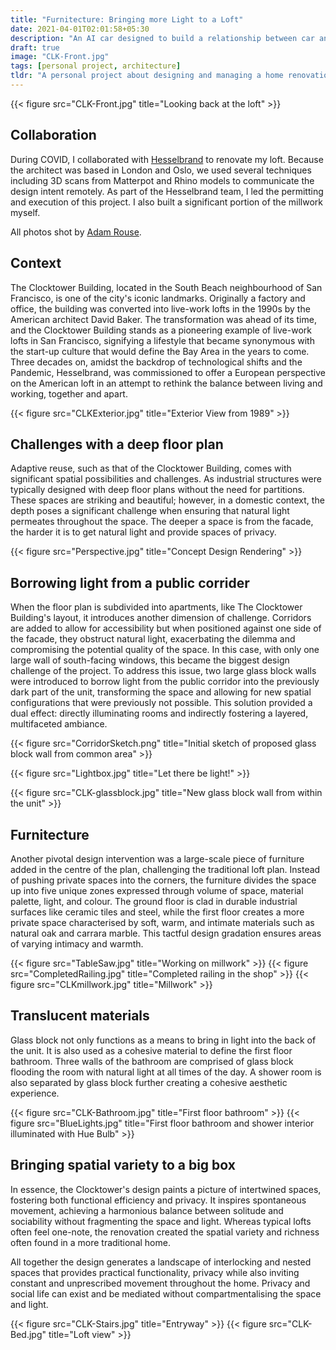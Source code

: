 ```yaml
---
title: "Furnitecture: Bringing more Light to a Loft"
date: 2021-04-01T02:01:58+05:30
description: "An AI car designed to build a relationship between car and driver"
draft: true
image: "CLK-Front.jpg"
tags: [personal project, architecture]
tldr: "A personal project about designing and managing a home renovation"
---
```


{{< figure src="CLK-Front.jpg" title="Looking back at the loft" >}}

## Collaboration 
During COVID, I collaborated with [Hesselbrand](https://hesselbrand.com/) to renovate my loft. Because the architect was based in London and Oslo, we used several techniques including 3D scans from Matterpot and Rhino models to communicate the design intent remotely. As part of the Hesselbrand team, I led the permitting and execution of this project. I also built a significant portion of the millwork myself.

All photos shot by [Adam Rouse](https://www.adamrousephotography.com/).

## Context
The Clocktower Building, located in the South Beach neighbourhood of San Francisco, is one of the city's iconic landmarks. Originally a factory and office, the building was converted into live-work lofts in the 1990s by the American architect David Baker. The transformation was ahead of its time, and the Clocktower Building stands as a pioneering example of live-work lofts in San Francisco, signifying a lifestyle that became synonymous with the start-up culture that would define the Bay Area in the years to come. Three decades on, amidst the backdrop of technological shifts and the Pandemic, Hesselbrand, was commissioned to offer a European perspective on the American loft in an attempt to rethink the balance between living and working, together and apart.

{{< figure src="CLKExterior.jpg" title="Exterior View from 1989" >}}

## Challenges with a deep floor plan
Adaptive reuse, such as that of the Clocktower Building, comes with significant spatial possibilities and challenges. As industrial structures were typically designed with deep floor plans without the need for partitions. These spaces are striking and beautiful; however, in a domestic context, the depth poses a significant challenge when ensuring that natural light permeates throughout the space. The deeper a space is from the facade, the harder it is to get natural light and provide spaces of privacy.

{{< figure src="Perspective.jpg" title="Concept Design Rendering" >}}

## Borrowing light from a public corrider
When the floor plan is subdivided into apartments, like The Clocktower Building's layout, it introduces another dimension of challenge. Corridors are added to allow for accessibility but when positioned against one side of the facade, they obstruct natural light, exacerbating the dilemma and compromising the potential quality of the space. In this case, with only one large wall of south-facing windows, this became the biggest design challenge of the project. To address this issue, two large glass block walls were introduced to borrow light from the public corridor into the previously dark part of the unit, transforming the space and allowing for new spatial configurations that were previously not possible. This solution provided a dual effect: directly illuminating rooms and indirectly fostering a layered, multifaceted ambiance.

{{< figure src="CorridorSketch.png" title="Initial sketch of proposed glass block wall from common area" >}}

{{< figure src="Lightbox.jpg" title="Let there be light!" >}}

{{< figure src="CLK-glassblock.jpg" title="New glass block wall from within the unit" >}}

## Furnitecture
Another pivotal design intervention was a large-scale piece of furniture added in the centre of the plan, challenging the traditional loft plan. Instead of pushing private spaces into the corners, the furniture divides the space up into five unique zones expressed through volume of space, material palette, light, and colour. The ground floor is clad in durable industrial surfaces like ceramic tiles and steel, while the first floor creates a more private space characterised by soft, warm, and intimate materials such as natural oak and carrara marble. This tactful design gradation ensures areas of varying intimacy and warmth.

{{< figure src="TableSaw.jpg" title="Working on millwork" >}} 
{{< figure src="CompletedRailing.jpg" title="Completed railing in the shop" >}} 
{{< figure src="CLKmillwork.jpg" title="Millwork" >}} 

## Translucent materials

Glass block not only functions as a means to bring in light into the back of the unit. It is also used as a cohesive material to define the first floor bathroom. Three walls of the bathroom are comprised of glass block flooding the room with natural light at all times of the day. A shower room is also separated by glass block further creating a cohesive aesthetic experience.

{{< figure src="CLK-Bathroom.jpg" title="First floor bathroom" >}}
{{< figure src="BlueLights.jpg" title="First floor bathroom and shower interior illuminated with Hue Bulb" >}}

## Bringing spatial variety to a big box
In essence, the Clocktower's design paints a picture of intertwined spaces, fostering both functional efficiency and privacy. It inspires spontaneous movement, achieving a harmonious balance between solitude and sociability without fragmenting the space and light. Whereas typical lofts often feel one-note, the renovation created the spatial variety and richness often found in a more traditional home.

All together the design generates a landscape of interlocking and nested spaces that provides practical functionality, privacy while also inviting constant and unprescribed movement throughout the home. Privacy and social life can exist and be mediated without compartmentalising the space and light. 

{{< figure src="CLK-Stairs.jpg" title="Entryway" >}}
{{< figure src="CLK-Bed.jpg" title="Loft view" >}}